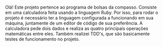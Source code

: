 Olá! Este projeto pertence ao programa de bolsas da compasso. Consiste em uma calculadora feita usando a linguagem Ruby. Por isso, para rodar o projeto é necessário ter a linguagem configurada a funcionando em sua máquina, juntamente de um editor de código de sua preferência. A calculadora pede dois dados e realiza as quatro principais operações matemáticas entre eles. Também realizei TDD's, que são basicamente testes de funcionamento no projeto.
